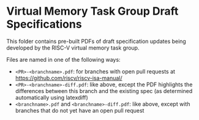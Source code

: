 # Virtual Memory Task Group Draft Specifications

This folder contains pre-built PDFs of draft specification updates being
developed by the RISC-V virtual memory task group.

Files are named in one of the following ways:

* `<PR>-<branchname>.pdf`: for branches with open pull requests at
  https://github.com/riscv/riscv-isa-manual/
* `<PR>-<branchname>-diff.pdf`: like above, except the PDF highlights the
  differences between this branch and the existing spec (as determined
  automatically using latexdiff)
* `<branchname>.pdf` and `<branchname>-diff.pdf`: like above, except with
  branches that do not yet have an open pull request
